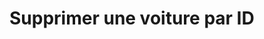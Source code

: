 #  Supprimer une voiture par ID

<api-endpoint openapi-path="../../../Projet_Grp_Java-openapi.yaml" method="DELETE" endpoint="/api/car/{id}"/>